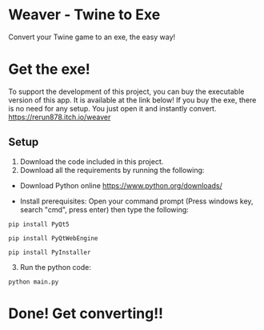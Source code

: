 # Weaver - Twine to Exe
Convert your Twine game to an exe, the easy way!

# Get the exe!
To support the development of this project, you can buy the executable version of this app. It is available at the link below!
If you buy the exe, there is no need for any setup. You just open it and instantly convert.
https://rerun878.itch.io/weaver

## Setup
1. Download the code included in this project.
2. Download all the requirements by running the following:
- Download Python online
https://www.python.org/downloads/
  
- Install prerequisites:
Open your command prompt (Press windows key, search "cmd", press enter) then type the following:

`pip install PyQt5`

`pip install PyQtWebEngine`

`pip install PyInstaller`

3. Run the python code:

`python main.py`

# Done! Get converting!!


